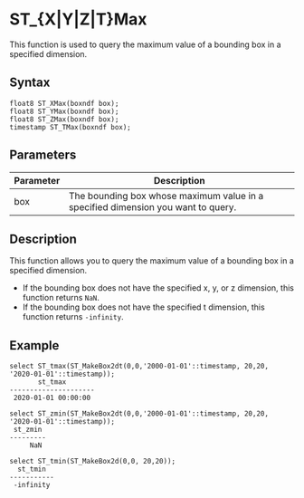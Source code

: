 # ST\_\{X\|Y\|Z\|T\}Max

This function is used to query the maximum value of a bounding box in a specified dimension.

## Syntax

```
float8 ST_XMax(boxndf box);
float8 ST_YMax(boxndf box);
float8 ST_ZMax(boxndf box);
timestamp ST_TMax(boxndf box);
```

## Parameters

|Parameter|Description|
|---------|-----------|
|box|The bounding box whose maximum value in a specified dimension you want to query.|

## Description

This function allows you to query the maximum value of a bounding box in a specified dimension.

-   If the bounding box does not have the specified x, y, or z dimension, this function returns `NaN`.
-   If the bounding box does not have the specified t dimension, this function returns `-infinity`.

## Example

```
select ST_tmax(ST_MakeBox2dt(0,0,'2000-01-01'::timestamp, 20,20, '2020-01-01'::timestamp));
       st_tmax       
---------------------
 2020-01-01 00:00:00

select ST_zmin(ST_MakeBox2dt(0,0,'2000-01-01'::timestamp, 20,20, '2020-01-01'::timestamp));
 st_zmin 
---------
     NaN

select ST_tmin(ST_MakeBox2d(0,0, 20,20));
  st_tmin  
-----------
 -infinity
```

